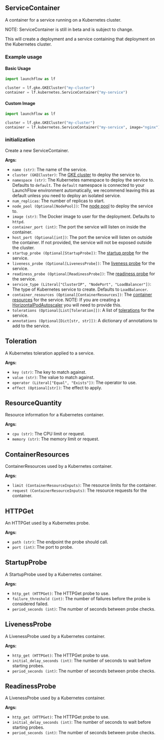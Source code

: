 ## ServiceContainer

A container for a service running on a Kubernetes cluster.

NOTE: ServiceContainer is still in beta and is subject to change.

This will create a deployment and a service containing that deployment on the Kubernetes cluster.

### Example usage

#### Basic Usage

```python
import launchflow as lf

cluster = lf.gke.GKECluster("my-cluster")
container = lf.kubernetes.ServiceContainer("my-service")
```

#### Custom Image

```python
import launchflow as lf

cluster = lf.gke.GKECluster("my-cluster")
container = lf.kubernetes.ServiceContainer("my-service", image="nginx")
```

### initialization

Create a new ServiceContainer.

**Args:**
- `name (str)`: The name of the service.
- `cluster (GKECluster)`: The [GKE cluster](/docs/reference/gcp-resources/gke#gke-cluster) to deploy the service to.
- `namespace (str)`: The Kubernetes namespace to deploy the service to. Defaults to `default`. The `default` namespace is connected to your LaunchFlow environment automatically, we recommend leaving this as default unless you need to deploy an isolated service.
- `num_replicas`: The number of replicas to start.
- `node_pool (Optional[NodePool])`: The [node pool](/docs/reference/gcp-resources/gke#node-pool) to deploy the service to.
- `image (str)`: The Docker image to user for the deployment. Defaults to `httpd`.
- `container_port (int)`: The port the service will listen on inside the container.
- `host_port (Optional[int])`: The port the service will listen on outside the container. If not provided, the service will not be exposed outside the cluster.
- `startup_probe (Optional[StartupProbe])`: The [startup probe](#startup-probe) for the service.
- `liveness_probe (Optional[LivenessProbe])`: The [liveness probe](#liveness-probe) for the service.
- `readiness_probe (Optional[ReadinessProbe])`: The [readiness probe](#readiness-probe) for the service.
- `service_type (Literal["ClusterIP", "NodePort", "LoadBalancer"])`: The type of Kubernetes service to create. Defaults to `LoadBalancer`.
- `container_resources (Optional[ContainerResources])`: The [container resources](#container-resources) for the service. NOTE: If you are creating a [HorizontalPodAutoscaler](/docs/reference/kubernetes-resources/horizonal-pod-autoscaler) you will need to provide this.
- `tolerations (Optional[List[Toleration]])`: A list of [tolerations](#tolerations) for the service.
- `annotations (Optional[Dict[str, str]])`: A dictionary of annotations to add to the service.

## Toleration

A Kubernetes toleration applied to a service.

**Args:**
- `key (str)`: The key to match against.
- `value (str)`: The value to match against.
- `operator (Literal["Equal", "Exists"])`: The operator to use.
- `effect (Optional[str])`: The effect to apply.

## ResourceQuantity

Resource information for a Kubernetes container.

**Args:**
- `cpu (str)`: The CPU limit or request.
- `memory (str)`: The memory limit or request.

## ContainerResources

ContainerResources used by a Kubernetes container.

**Args:**
- `limit (ContainerResourceInputs)`: The resource limits for the container.
- `request (ContainerResourceInputs)`: The resource requests for the container.

## HTTPGet

An HTTPGet used by a Kubernetes probe.

**Args:**
- `path (str)`: The endpoint the probe should call.
- `port (int)`: The port to probe.

## StartupProbe

A StartupProbe used by a Kubernetes container.

**Args:**
- `http_get (HTTPGet)`: The HTTPGet probe to use.
- `failure_threshold (int)`: The number of failures before the probe is considered failed.
- `period_seconds (int)`: The number of seconds between probe checks.

## LivenessProbe

A LivenessProbe used by a Kubernetes container.

**Args:**
- `http_get (HTTPGet)`: The HTTPGet probe to use.
- `initial_delay_seconds (int)`: The number of seconds to wait before starting probes.
- `period_seconds (int)`: The number of seconds between probe checks.

## ReadinessProbe

A LivenessProbe used by a Kubernetes container.

**Args:**
- `http_get (HTTPGet)`: The HTTPGet probe to use.
- `initial_delay_seconds (int)`: The number of seconds to wait before starting probes.
- `period_seconds (int)`: The number of seconds between probe checks.
